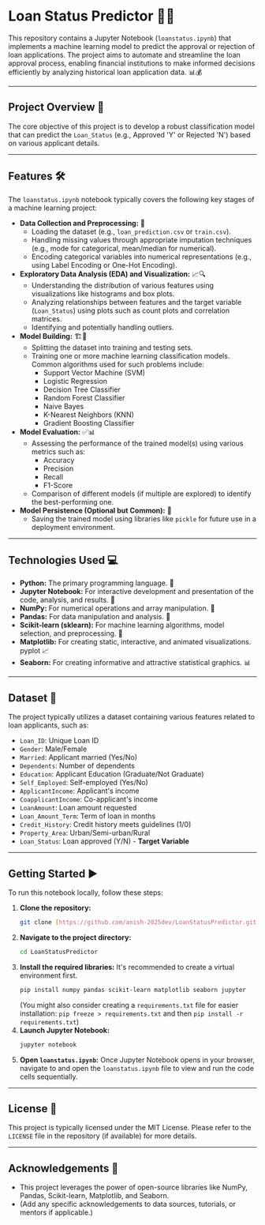 # Loan Status Predictor 🏦✨

This repository contains a Jupyter Notebook (`loanstatus.ipynb`) that implements a machine learning model to predict the approval or rejection of loan applications. The project aims to automate and streamline the loan approval process, enabling financial institutions to make informed decisions efficiently by analyzing historical loan application data. 📊💰

---

## Project Overview 🎯

The core objective of this project is to develop a robust classification model that can predict the `Loan_Status` (e.g., Approved 'Y' or Rejected 'N') based on various applicant details.

---

## Features 🛠️

The `loanstatus.ipynb` notebook typically covers the following key stages of a machine learning project:

* **Data Collection and Preprocessing:** 🧹
    * Loading the dataset (e.g., `loan_prediction.csv` or `train.csv`).
    * Handling missing values through appropriate imputation techniques (e.g., mode for categorical, mean/median for numerical).
    * Encoding categorical variables into numerical representations (e.g., using Label Encoding or One-Hot Encoding).
* **Exploratory Data Analysis (EDA) and Visualization:** 📈🔍
    * Understanding the distribution of various features using visualizations like histograms and box plots.
    * Analyzing relationships between features and the target variable (`Loan_Status`) using plots such as count plots and correlation matrices.
    * Identifying and potentially handling outliers.
* **Model Building:** 🏗️🧠
    * Splitting the dataset into training and testing sets.
    * Training one or more machine learning classification models. Common algorithms used for such problems include:
        * Support Vector Machine (SVM)
        * Logistic Regression
        * Decision Tree Classifier
        * Random Forest Classifier
        * Naive Bayes
        * K-Nearest Neighbors (KNN)
        * Gradient Boosting Classifier
* **Model Evaluation:** ✅📊
    * Assessing the performance of the trained model(s) using various metrics such as:
        * Accuracy
        * Precision
        * Recall
        * F1-Score
    * Comparison of different models (if multiple are explored) to identify the best-performing one.
* **Model Persistence (Optional but Common):** 💾
    * Saving the trained model using libraries like `pickle` for future use in a deployment environment.

---

## Technologies Used 💻

* **Python:** The primary programming language. 🐍
* **Jupyter Notebook:** For interactive development and presentation of the code, analysis, and results. 📝
* **NumPy:** For numerical operations and array manipulation. 🔢
* **Pandas:** For data manipulation and analysis. 🐼
* **Scikit-learn (sklearn):** For machine learning algorithms, model selection, and preprocessing. 🤖
* **Matplotlib:** For creating static, interactive, and animated visualizations.  pyplot 📈
* **Seaborn:** For creating informative and attractive statistical graphics. 📊

---

## Dataset 📁

The project typically utilizes a dataset containing various features related to loan applicants, such as:

* `Loan_ID`: Unique Loan ID
* `Gender`: Male/Female
* `Married`: Applicant married (Yes/No)
* `Dependents`: Number of dependents
* `Education`: Applicant Education (Graduate/Not Graduate)
* `Self_Employed`: Self-employed (Yes/No)
* `ApplicantIncome`: Applicant's income
* `CoapplicantIncome`: Co-applicant's income
* `LoanAmount`: Loan amount requested
* `Loan_Amount_Term`: Term of loan in months
* `Credit_History`: Credit history meets guidelines (1/0)
* `Property_Area`: Urban/Semi-urban/Rural
* `Loan_Status`: Loan approved (Y/N) - **Target Variable**

---

## Getting Started ▶️

To run this notebook locally, follow these steps:

1.  **Clone the repository:**
    ```bash
    git clone [https://github.com/anish-2025dev/LoanStatusPredictor.git](https://github.com/anish-2025dev/LoanStatusPredictor.git)
    ```
2.  **Navigate to the project directory:**
    ```bash
    cd LoanStatusPredictor
    ```
3.  **Install the required libraries:**
    It's recommended to create a virtual environment first.
    ```bash
    pip install numpy pandas scikit-learn matplotlib seaborn jupyter
    ```
    (You might also consider creating a `requirements.txt` file for easier installation: `pip freeze > requirements.txt` and then `pip install -r requirements.txt`)
4.  **Launch Jupyter Notebook:**
    ```bash
    jupyter notebook
    ```
5.  **Open `loanstatus.ipynb`:**
    Once Jupyter Notebook opens in your browser, navigate to and open the `loanstatus.ipynb` file to view and run the code cells sequentially.

---

## License 📄

This project is typically licensed under the MIT License. Please refer to the `LICENSE` file in the repository (if available) for more details.

---

## Acknowledgements 🙏

* This project leverages the power of open-source libraries like NumPy, Pandas, Scikit-learn, Matplotlib, and Seaborn.
* (Add any specific acknowledgements to data sources, tutorials, or mentors if applicable.)
